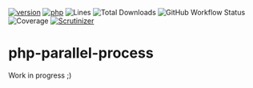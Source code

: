 [![version](https://img.shields.io/badge/version-0.0.11-success.svg)](https://github.com/steevanb/php-typed-array/tree/0.0.11)
[![php](https://img.shields.io/badge/php-^7.4||^8.0-blue.svg)](https://php.net)
![Lines](https://img.shields.io/badge/code%20lines-2190-success.svg)
![Total Downloads](https://poser.pugx.org/steevanb/php-parallel-processes/downloads)
![GitHub Workflow Status](https://img.shields.io/github/workflow/status/steevanb/php-parallel-processes/CI)
![Coverage](https://img.shields.io/badge/coverage-14%-success.svg)
[![Scrutinizer](https://scrutinizer-ci.com/g/steevanb/php-parallel-processes/badges/quality-score.png?t=0.0.11)](https://scrutinizer-ci.com/g/steevanb/php-parallel-processes)

# php-parallel-process

Work in progress ;)
